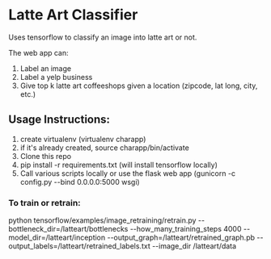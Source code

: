 # Latte Art Classifier

Uses tensorflow to classify an image into latte art or not.

The web app can:
1. Label an image 
2. Label a yelp business
3. Give top k latte art coffeeshops given a location (zipcode, lat long, city, etc.)

## Usage Instructions:

1. create virtualenv (virtualenv charapp)
2. if it's already created, source charapp/bin/activate
3. Clone this repo
4. pip install -r requirements.txt (will install tensorflow locally)
5. Call various scripts locally or use the flask web app (gunicorn -c config.py --bind 0.0.0.0:5000 wsgi)

### To train or retrain:

python tensorflow/examples/image_retraining/retrain.py --bottleneck_dir=/latteart/bottlenecks --how_many_training_steps 4000 --model_dir=/latteart/inception --output_graph=/latteart/retrained_graph.pb --output_labels=/latteart/retrained_labels.txt --image_dir /latteart/data
